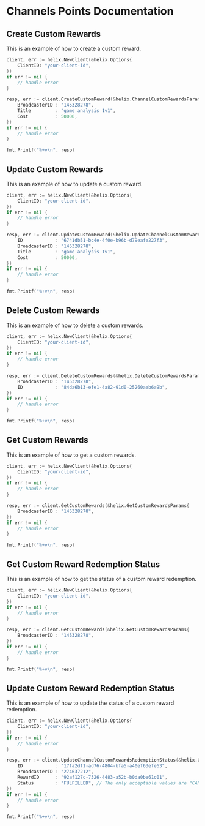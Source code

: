 # Channels Points Documentation

## Create Custom Rewards

This is an example of how to create a custom reward.

```go
client, err := helix.NewClient(&helix.Options{
    ClientID: "your-client-id",
})
if err != nil {
    // handle error
}

resp, err := client.CreateCustomReward(&helix.ChannelCustomRewardsParams{
    BroadcasterID : "145328278",
    Title         : "game analysis 1v1",
    Cost          : 50000,
})
if err != nil {
    // handle error
}

fmt.Printf("%+v\n", resp)
```

## Update Custom Rewards

This is an example of how to update a custom reward.

```go
client, err := helix.NewClient(&helix.Options{
    ClientID: "your-client-id",
})
if err != nil {
    // handle error
}

resp, err := client.UpdateCustomReward(&helix.UpdateChannelCustomRewardsParams{
    ID            : "6741db51-bc4e-4f0e-b96b-d79eafe227f3",
    BroadcasterID : "145328278",
    Title         : "game analysis 1v1",
    Cost          : 50000,
})
if err != nil {
    // handle error
}

fmt.Printf("%+v\n", resp)
```

## Delete Custom Rewards

This is an example of how to delete a custom rewards.

```go
client, err := helix.NewClient(&helix.Options{
    ClientID: "your-client-id",
})
if err != nil {
    // handle error
}

resp, err := client.DeleteCustomRewards(&helix.DeleteCustomRewardsParams{
    BroadcasterID : "145328278",
    ID            : "84da6b13-efe1-4a82-91d0-25260aeb6a9b",
})
if err != nil {
    // handle error
}

fmt.Printf("%+v\n", resp)
```

## Get Custom Rewards

This is an example of how to get a custom rewards.

```go
client, err := helix.NewClient(&helix.Options{
    ClientID: "your-client-id",
})
if err != nil {
    // handle error
}

resp, err := client.GetCustomRewards(&helix.GetCustomRewardsParams{
    BroadcasterID : "145328278",
})
if err != nil {
    // handle error
}

fmt.Printf("%+v\n", resp)
```

## Get Custom Reward Redemption Status

This is an example of how to get the status of a custom reward redemption.

```go
client, err := helix.NewClient(&helix.Options{
    ClientID: "your-client-id",
})
if err != nil {
    // handle error
}

resp, err := client.GetCustomRewards(&helix.GetCustomRewardsParams{
    BroadcasterID : "145328278",
})
if err != nil {
    // handle error
}

fmt.Printf("%+v\n", resp)
```

## Update Custom Reward Redemption Status

This is an example of how to update the status of a custom reward redemption.

```go
client, err := helix.NewClient(&helix.Options{
    ClientID: "your-client-id",
})
if err != nil {
    // handle error
}

resp, err := client.UpdateChannelCustomRewardsRedemptionStatus(&helix.UpdateChannelCustomRewardsRedemptionStatusParams{
    ID            : "17fa2df1-ad76-4804-bfa5-a40ef63efe63",
    BroadcasterID : "274637212",
    RewardID      : "92af127c-7326-4483-a52b-b0da0be61c01",
    Status        : "FULFILLED", // The only acceptable values are "CANCELED" and "FULFILLED"
})
if err != nil {
    // handle error
}

fmt.Printf("%+v\n", resp)
```
